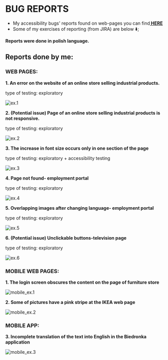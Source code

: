 # BUG REPORTS

<ul>
<li>My accessibility bugs' reports found on web-pages you can find<a href= https://github.com/amiszkiel/BUG_REPORTS/blob/master/accesability%20testing-%20bugs%20reports.pdf><b> HERE </b></a>

<li>Some of my exercises of reporting (from JIRA) are below &#11015;&#65039;;
</ul>
<p><b>Reports were done in polish language.</b><p>

## Reports done by me:

### WEB PAGES:

<p><b> 1. An error on the website of an online store selling industrial products. </b></p>
<p>type of testing: exploratory</p>

![ex.1](1_quantityofproduct-grafix.jpg)

<p><b> 2. (Potential issue) Page of an online store selling industrial products is not responsive. </b><p>
<p>type of testing: exploratory</p>

![ex.2](2_grafix_responsywnosc.jpg)

<p><b> 3. The increase in font size occurs only in one section of the page </b><p>
<p>type of testing: exploratory + accessibility testing</p>

![ex.3](3_dostepnosc_lapypl.jpg)

<p><b> 4. Page not found- employment portal </b><p>
<p>type of testing: exploratory</p>

![ex.4](4_loteriaparagonowa_suwalkigov.jpg)

<p><b> 5. Overlapping images after changing language- employment portal  </b></p>
<p>type of testing: exploratory</p>

![ex.5](5_nachodzaceobrazy_suwalkigov.jpg)

<p><b> 6. (Potential issue) Unclickable buttons-television page </b><p>
<p>type of testing: exploratory</p>

![ex.6](6_nieklikalna_mapa_tvsuwalki.jpg)

### MOBILE WEB PAGES:

<p><b> 1. The login screen obscures the content on the page of furniture store </b></p>

![mobile_ex.1](7_mobile_logowanie_meblemobi.jpg)

<p><b> 2. Some of pictures have a pink stripe at the IKEA web page </b><p>

![mobile_ex.2](8_mobile_rozowypasek_ikea.jpg)

### MOBILE APP:

<p><b> 3. Incomplete translation of the text into English in the Biedronka application </b></p>

![mobile_ex.3](9_mobile_niepelnetlumaczenie_biedronka.jpg)
